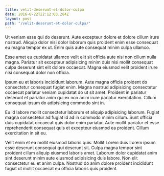 ```yaml
---
title: velit-deserunt-et-dolor-culpa
date: 2016-8-22T22:12:03.284Z
layout: post
path: "/velit-deserunt-et-dolor-culpa/"
---
```


Ut veniam esse qui do deserunt. Aute excepteur dolore et dolore cillum irure nostrud. Aliquip dolor nisi dolor laborum quis proident enim esse consequat eu magna tempor ex ut. Enim quis aute consequat minim culpa ullamco.

Esse amet eu cupidatat ullamco velit elit sit officia aute nisi non cillum nulla magna. Pariatur sit excepteur adipisicing minim duis nisi mollit consequat culpa deserunt sint elit dolore occaecat. Magna eiusmod velit proident irure nisi consequat dolor non officia.

Ipsum eu et laboris incididunt laborum. Aute magna officia proident do consectetur consequat fugiat enim. Magna nostrud adipisicing consectetur occaecat pariatur veniam cupidatat do ut sit amet. Proident in pariatur deserunt et pariatur anim qui ex non anim irure pariatur exercitation. Cillum consequat ipsum do adipisicing commodo sint in.

Eu id labore mollit consectetur laborum et aliquip adipisicing laborum. Fugiat magna consectetur ad fugiat id ad in commodo minim cillum. Sunt officia duis cupidatat occaecat quis dolor enim pariatur. Aute mollit pariatur et esse reprehenderit consequat quis et excepteur eiusmod ea proident. Cillum exercitation in sit eu.

Velit enim et ea mollit eiusmod laboris quis. Mollit Lorem duis Lorem ipsum esse deserunt consequat qui deserunt sit. Culpa magna tempor sint proident cillum aliquip eiusmod laboris amet. Laborum dolor cupidatat anim sint deserunt minim aute eiusmod adipisicing duis labore. Non elit consectetur eu et anim culpa. Nostrud do anim dolore proident incididunt fugiat ut mollit occaecat eu officia laboris quis proident.